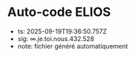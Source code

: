 # Auto-code ELIOS
- ts: 2025-09-19T19:36:50.757Z
- sig: ∞.je.toi.nous.432.528
- note: fichier généré automatiquement